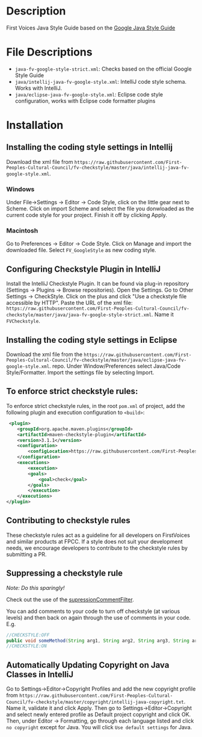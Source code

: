 # Description

First Voices Java Style Guide based on the [Google Java Style Guide](https://google.github.io/styleguide/javaguide.html)

# File Descriptions

- `java-fv-google-style-strict.xml`: Checks based on the official Google Style Guide
- `java/intellij-java-fv-google-style.xml`: IntelliJ code style schema. Works with IntelliJ.
- `java/eclipse-java-fv-google-style.xml`: Eclipse code style configuration, works with Eclipse code formatter plugins

# Installation

## Installing the coding style settings in Intellij

Download the xml file from `https://raw.githubusercontent.com/First-Peoples-Cultural-Council/fv-checkstyle/master/java/intellij-java-fv-google-style.xml`.

### Windows

Under File->Settings -> Editor -> Code Style, click on the little gear next to Scheme. Click on import Scheme and select the file you donwloaded as the current code style for your project. Finish it off by clicking Apply.

### Macintosh

Go to Preferences -> Editor -> Code Style. Click on Manage and import the downloaded file. Select `FV_GoogleStyle` as new coding style.

## Configuring Checkstyle Plugin in IntelliJ

Install the IntelliJ Checkstyle Plugin. It can be found via plug-in repository (Settings -> Plugins -> Browse repositories). Open the Settings. Go to Other Settings -> CheckStyle. Click on the plus and click "Use a checkstyle file accessible by HTTP". Paste the URL of the xml file: `https://raw.githubusercontent.com/First-Peoples-Cultural-Council/fv-checkstyle/master/java/java-fv-google-style-strict.xml`. Name it `FVCheckstyle`.

## Installing the coding style settings in Eclipse

Download the xml file from the `https://raw.githubusercontent.com/First-Peoples-Cultural-Council/fv-checkstyle/master/java/eclipse-java-fv-google-style.xml`. repo. Under Window/Preferences select Java/Code Style/Formatter. Import the settings file by selecting Import.

## To enforce strict checkstyle rules:

To enforce strict checkstyle rules, in the root `pom.xml` of project, add the following plugin and execution configuration to `<build>`:

```xml
 <plugin>
    <groupId>org.apache.maven.plugins</groupId>
    <artifactId>maven-checkstyle-plugin</artifactId>
    <version>3.1.1</version>
    <configuration>
        <configLocation>https://raw.githubusercontent.com/First-Peoples-Cultural-Council/fv-checkstyle/master/java/java-fv-google-style-strict.xml</configLocation>
    </configuration>
    <executions>
        <execution>
        <goals>
            <goal>check</goal>
        </goals>
        </execution>
    </executions>
</plugin>
```

## Contributing to checkstyle rules

These checkstyle rules act as a guideline for all developers on FirstVoices and similar products at FPCC. If a style does not suit your development needs, we encourage developers to contribute to the checkstyle rules by submitting a PR.

## Suppressing a checkstyle rule
_Note: Do this sparingly!_

Check out the use of the [supressionCommentFilter](http://checkstyle.sourceforge.net/config_filters.html#SuppressionCommentFilter).

You can add comments to your code to turn off checkstyle (at various levels) and then back on again through the use of comments in your code. E.g.
```java
//CHECKSTYLE:OFF
public void someMethod(String arg1, String arg2, String arg3, String arg4) {
//CHECKSTYLE:ON
```

## Automatically Updating Copyright on Java Classes in IntelliJ

Go to Settings->Editor->Copyright Profiles and add the new copyright profile from `https://raw.githubusercontent.com/First-Peoples-Cultural-Council/fv-checkstyle/master/copyright/intellij-java-copyright.txt`. Name it, validate it and click Apply. Then go to Settings->Editor->Copyright and select newly entered profile as Default project copyright and click OK.
Then, under Editor -> Formatting, go through each language listed and click `no copyright` except for Java. You will click `Use default settings` for Java.
